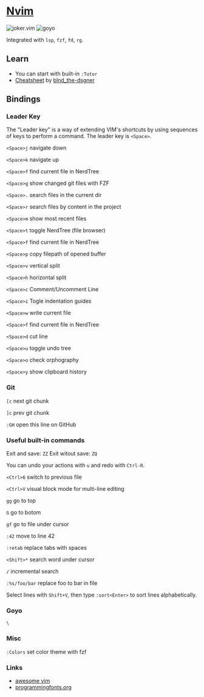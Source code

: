 # [Nvim](https://github.com/ksevelyar/idempotent-desktop/blob/master/modules/packages/nvim.nix)

![joker.vim](https://i.imgur.com/XFf02K8.png)
![goyo](https://i.imgur.com/nSz4Gg5.png)

Integrated with `lsp`, `fzf`, `fd`, `rg`.

## Learn

- You can start with built-in `:Tutor`
- [Cheatsheet](/vim-cheatsheet-complete.pdf) by [blnd_the-dsgner](https://www.reddit.com/r/vim/comments/czieda/hello_guys_as_promised_here_are_all_cheatsheet)

## Bindings

### Leader Key

The "Leader key" is a way of extending VIM's shortcuts by using sequences of keys to perform a command. The leader key is `<Space>`.

`<Space>j` navigate down

`<Space>k` navigate up

`<Space>f` find current file in NerdTree

`<Space>g` show changed git files with FZF

`<Space>.` search files in the current dir

`<Space>r` search files by content in the project

`<Space>m` show most recent files

`<Space>t` toggle NerdTree (file browser)

`<Space>f` find current file in NerdTree

`<Space>p` copy filepath of opened buffer

`<Space>v` vertical split

`<Space>h` horizontal split

`<Space>c` Comment/Uncomment Line

`<Space>i` Togle indentation guides

`<Space>w` write current file

`<Space>f` find current file in NerdTree

`<Space>d` cut line

`<Space>u` toggle undo tree

`<Space>o` check orphography

`<Space>y` show clipboard history

### Git

`[c` next git chunk

`]c` prev git chunk

`:GH` open this line on GitHub

### Useful built-in commands

Exit and save: `ZZ`
Exit witout save: `ZQ`

You can undo your actions with `u` and redo with `Ctrl-R`.

`<Ctrl>6` switch to previous file

`<Ctrl>V` visual block mode for multi-line editing

`gg` go to top

`G` go to botom

`gf` go to file under cursor

`:42` move to line 42

`:retab` replace tabs with spaces

`<Shift>*` search word under cursor

`/` incremental search

`:%s/foo/bar` replace foo to bar in file

Select lines with `Shift+V`, then type `:sort<Enter>` to sort lines alphabetically.

### Goyo

`\`

### Misc

`:Colors` set color theme with fzf

### Links

- [awesome vim](https://vimawesome.com/)
- [programmingfonts.org](https://www.programmingfonts.org/)
